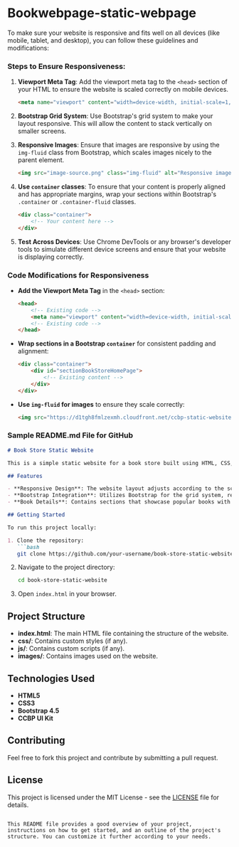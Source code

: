 # Bookwebpage-static-webpage
To make sure your website is responsive and fits well on all devices (like mobile, tablet, and desktop), you can follow these guidelines and modifications:

### Steps to Ensure Responsiveness:

1. **Viewport Meta Tag**: Add the viewport meta tag to the `<head>` section of your HTML to ensure the website is scaled correctly on mobile devices.

   ```html
   <meta name="viewport" content="width=device-width, initial-scale=1, shrink-to-fit=no">
   ```

2. **Bootstrap Grid System**: Use Bootstrap's grid system to make your layout responsive. This will allow the content to stack vertically on smaller screens.

3. **Responsive Images**: Ensure that images are responsive by using the `img-fluid` class from Bootstrap, which scales images nicely to the parent element.

   ```html
   <img src="image-source.png" class="img-fluid" alt="Responsive image">
   ```

4. **Use `container` classes**: To ensure that your content is properly aligned and has appropriate margins, wrap your sections within Bootstrap's `.container` or `.container-fluid` classes.

   ```html
   <div class="container">
       <!-- Your content here -->
   </div>
   ```

5. **Test Across Devices**: Use Chrome DevTools or any browser's developer tools to simulate different device screens and ensure that your website is displaying correctly.

### Code Modifications for Responsiveness

- **Add the Viewport Meta Tag** in the `<head>` section:
  ```html
  <head>
      <!-- Existing code -->
      <meta name="viewport" content="width=device-width, initial-scale=1, shrink-to-fit=no">
      <!-- Existing code -->
  </head>
  ```

- **Wrap sections in a Bootstrap `container`** for consistent padding and alignment:
  ```html
  <div class="container">
      <div id="sectionBookStoreHomePage">
          <!-- Existing content -->
      </div>
  </div>
  ```

- **Use `img-fluid` for images** to ensure they scale correctly:
  ```html
  <img src="https://d1tgh8fmlzexmh.cloudfront.net/ccbp-static-website/book-apj-img.png" class="img-fluid" alt="APJ Abdul Kalam image">
  ```

### Sample README.md File for GitHub

```markdown
# Book Store Static Website

This is a simple static website for a book store built using HTML, CSS, Bootstrap, and the CCBP UI Kit. The website is fully responsive and fits well on devices of all sizes, including mobile, tablet, and desktop.

## Features

- **Responsive Design**: The website layout adjusts according to the screen size, ensuring a great user experience on all devices.
- **Bootstrap Integration**: Utilizes Bootstrap for the grid system, responsive images, and buttons.
- **Book Details**: Contains sections that showcase popular books with detailed descriptions.

## Getting Started

To run this project locally:

1. Clone the repository:
   ```bash
   git clone https://github.com/your-username/book-store-static-website.git
   ```

2. Navigate to the project directory:
   ```bash
   cd book-store-static-website
   ```

3. Open `index.html` in your browser.

## Project Structure

- **index.html**: The main HTML file containing the structure of the website.
- **css/**: Contains custom styles (if any).
- **js/**: Contains custom scripts (if any).
- **images/**: Contains images used on the website.

## Technologies Used

- **HTML5**
- **CSS3**
- **Bootstrap 4.5**
- **CCBP UI Kit**

## Contributing

Feel free to fork this project and contribute by submitting a pull request.

## License

This project is licensed under the MIT License - see the [LICENSE](LICENSE) file for details.
```

This README file provides a good overview of your project, instructions on how to get started, and an outline of the project's structure. You can customize it further according to your needs.
